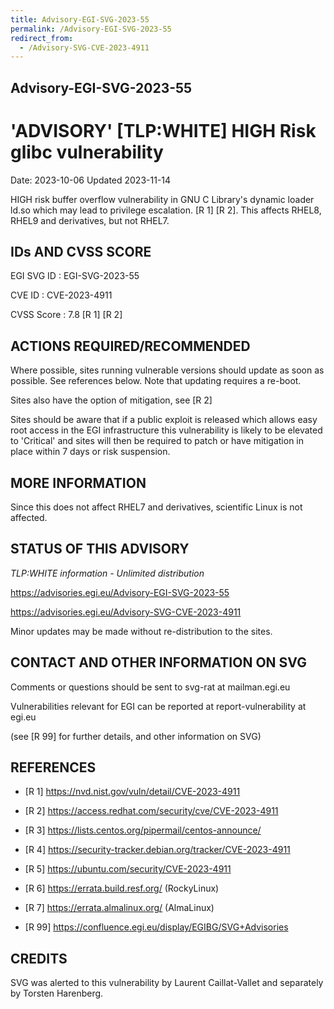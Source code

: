 ```yaml
---
title: Advisory-EGI-SVG-2023-55
permalink: /Advisory-EGI-SVG-2023-55
redirect_from:
  - /Advisory-SVG-CVE-2023-4911
---
```


## Advisory-EGI-SVG-2023-55

# 'ADVISORY' [TLP:WHITE] HIGH Risk glibc vulnerability 

Date: 2023-10-06
Updated 2023-11-14

HIGH risk buffer overflow vulnerability in GNU C Library's dynamic loader ld.so 
which may lead to privilege escalation. [R 1] [R 2]. This affects RHEL8, RHEL9 
and derivatives, but not RHEL7.

## IDs AND CVSS SCORE 

EGI SVG ID : EGI-SVG-2023-55
    
CVE ID     : CVE-2023-4911

CVSS Score : 7.8 [R 1] [R 2] 

## ACTIONS REQUIRED/RECOMMENDED

Where possible, sites running vulnerable versions should update as soon as
possible. See references below.  Note that updating requires a re-boot.

Sites also have the option of mitigation, see [R 2]

Sites should be aware that if a public exploit is released which allows easy root 
access in the EGI infrastructure this vulnerability is likely to be elevated to 
'Critical' and sites will then be required to patch or have mitigation in place 
within 7 days or risk suspension. 

## MORE INFORMATION

Since this does not affect RHEL7 and derivatives, scientific Linux is not affected.
    
## STATUS OF THIS ADVISORY
                        
_TLP:WHITE information - Unlimited distribution_ 

<https://advisories.egi.eu/Advisory-EGI-SVG-2023-55> 

<https://advisories.egi.eu/Advisory-SVG-CVE-2023-4911>

Minor updates may be made without re-distribution to the sites.

## CONTACT AND OTHER INFORMATION ON SVG

Comments or questions should be sent to
	svg-rat at mailman.egi.eu

Vulnerabilities relevant for EGI can be reported at
	report-vulnerability at egi.eu
    
(see [R 99] for further details, and other information on SVG)
    
    
## REFERENCES

- [R 1] <https://nvd.nist.gov/vuln/detail/CVE-2023-4911> 

- [R 2] <https://access.redhat.com/security/cve/CVE-2023-4911>

- [R 3] <https://lists.centos.org/pipermail/centos-announce/>

- [R 4] <https://security-tracker.debian.org/tracker/CVE-2023-4911> 
    
- [R 5] <https://ubuntu.com/security/CVE-2023-4911>

- [R 6] <https://errata.build.resf.org/>   (RockyLinux)

- [R 7] <https://errata.almalinux.org/>  (AlmaLinux)


- [R 99] <https://confluence.egi.eu/display/EGIBG/SVG+Advisories>

## CREDITS

SVG was alerted to this vulnerability by Laurent Caillat-Vallet and separately 
by Torsten Harenberg.

